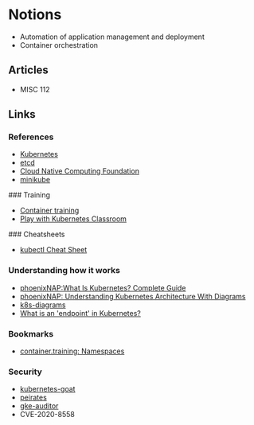 # Notions

- Automation of application management and deployment
- Container orchestration

## Articles

- MISC 112

## Links

### References

- [Kubernetes](https://kubernetes.io/)
- [etcd](https://etcd.io/)
- [Cloud Native Computing Foundation](https://www.cncf.io/)
- [minikube](https://minikube.sigs.k8s.io/docs/)

### Training

- [Container training](https://container.training/)
- [Play with Kubernetes Classroom](https://training.play-with-kubernetes.com/)

### Cheatsheets

- [kubectl Cheat Sheet](https://phoenixnap.com/kb/kubectl-commands-cheat-sheet)

### Understanding how it works

- [phoenixNAP:What Is Kubernetes? Complete Guide](https://phoenixnap.com/kb/what-is-kubernetes)
- [phoenixNAP: Understanding Kubernetes Architecture With Diagrams](https://phoenixnap.com/kb/understanding-kubernetes-architecture-diagrams)
- [k8s-diagrams](https://github.com/cloudogu/k8s-diagrams)
- [What is an 'endpoint' in Kubernetes?](https://stackoverflow.com/questions/52857825/what-is-an-endpoint-in-kubernetes)

### Bookmarks

- [container.training: Namespaces](https://container.training/kube-selfpaced.yml.html#119)

### Security

- [kubernetes-goat](https://github.com/madhuakula/kubernetes-goat)
- [peirates](https://github.com/inguardians/peirates)
- [gke-auditor](https://github.com/google/gke-auditor)
- CVE-2020-8558
